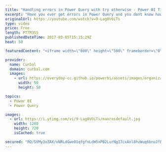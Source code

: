 ```yaml
---
title: "Handling errors in Power Query with try otherwise - Power BI Tips & Tricks #32"
excerpt: "Have you ever got errors in Power Query and you dont know how to manage them?  In today's tutorials I will show you how to: Delete errors in Power Query or Expand the list without removing them, allowing you to filter them out.  Link to Power BI file: http://gofile.me/2kEOD/ADBC7nTLX   Looking for a"
originalUrl: https://youtube.com/watch?v=9-Lag0VOiTs
type: video
price: Free
length: PT7M35S
publishedDateTime: 2017-03-05T15:15:29Z
heat: 50

featuredContent: "<iframe width=\"800\" height=\"500\" frameborder=\"0\" src=\"https://www.youtube.com/embed/9-Lag0VOiTs\" allow=\"accelerometer; autoplay; encrypted-media; gyroscope; picture-in-picture\" allowfullscreen></iframe>"

provider:
  name: Curbal
  domain: curbal.com
  images:
    - url: https://everyday-cc.github.io/powerbi/assets/images/organizations/curbal.com-50x50.jpg
      width: 50
      height: 50

topics:
  - Power BI
  - Power Query

images:
  - url: https://i.ytimg.com/vi/9-Lag0VOiTs/maxresdefault.jpg
    width: 1280
    height: 720
    isCached: true

secured: "RQ/SVMy3xZAX/oNRLdGweO1qfgfnLdW5xPB2LurNgI7cxAxl8hvWuq6bnuJfBxrouJLttTzma0GD3z13kL4LDOWnJqG9QMtHB6DB6XKRiVbl0+iHAV61ij19ufzI4YnIrOapzlNoRlU7T7ggHF1g+uf3xLptlUzKWGG+bpqz24ZnrTTPVt1SnSHSR5ONmPLkVf+Hcb7weynEa+v/OjQsIr8KOB66gTB/wlJHo5tiKc9FyXFyqhscHuOvtay2UpJFU6Mx3FdoefbJNOS4pZGrRemRYJU1+cOO++yoMVsY7ul9G2hqzj5kmEWH46fJHj40YUy5qQscG1vMCaKI1a9r6KN58M4vmQdDEFY9UhQ/jNDem71QMeGY8iQTshjA+EETrC7XxbvNnolx17QcMhjGF9i/KI6SCrvZxsKXdjXGc8U=;b6i5cfIL2qnW3RvGGBxfzQ=="
---
```


